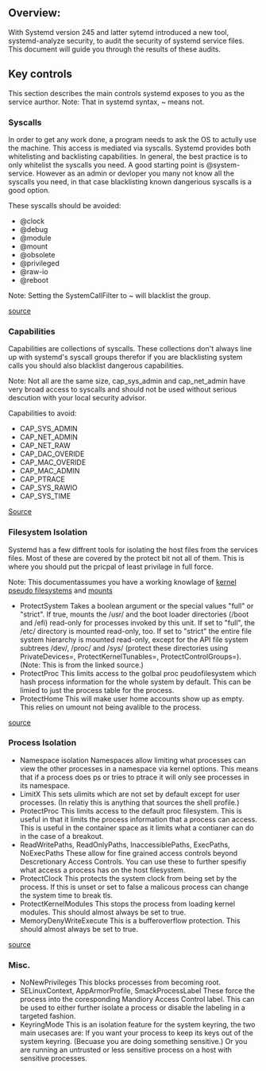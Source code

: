 ## Overview:

With Systemd version 245 and latter sytemd introduced a new tool, systemd-analyze security, to audit the security of systemd service files. 
This document will guide you through the results of these audits.

## Key controls

This section describes the main controls systemd exposes to you as the service aurthor. Note: That in systemd syntax, ~ means not.

### Syscalls

In order to get any work done, a program needs to ask the OS to actully use the machine. This access is mediated via syscalls.
Systemd provides both whitelisting and backlisting capabilities. 
In general, the best practice is to only whitelist the syscalls you need. A good starting point is @system-service.
However as an admin or devloper you many not know all the syscalls you need, in that case blacklisting known dangerious syscalls is a good option.

These syscalls should be avoided: 
- @clock
- @debug
- @module
- @mount
- @obsolete
- @privileged
- @raw-io
- @reboot

Note: Setting the SystemCallFilter to ~<syscall group> will blacklist the group.

[source](https://www.freedesktop.org/software/systemd/man/systemd.exec.html)
  
### Capabilities 

Capabilities are collections of syscalls. 
These collections don't always line up with systemd's syscall groups therefor if you are blacklisting system calls you should also blacklist dangerous capabilities.

Note: Not all are the same size, cap_sys_admin and cap_net_admin have very broad access to syscalls and should not be used without serious descution with your local security advisor.
  
Capabilities to avoid:
- CAP_SYS_ADMIN
- CAP_NET_ADMIN
- CAP_NET_RAW
- CAP_DAC_OVERIDE
- CAP_MAC_OVERIDE
- CAP_MAC_ADMIN
- CAP_PTRACE
- CAP_SYS_RAWIO
- CAP_SYS_TIME
  
[Source](https://man7.org/linux/man-pages/man7/capabilities.7.html)
  
### Filesystem Isolation
Systemd has a few diffrent tools for isolating the host files from the services files. Most of these are covered by the protect<Something> bit not all of them.
This is where you should put the pricpal of least privilage in full force.
  
Note: This documentassumes you have a working knowlage of [kernel pseudo filesystems](https://medium.com/@jain.sm/pseudo-file-systems-in-linux-5bf67eb6e450) and [mounts](https://www.computerhope.com/unix/umount.htm)
  
- ProtectSystem
    Takes a boolean argument or the special values "full" or "strict". If true, mounts the /usr/ and the boot loader directories (/boot and /efi) read-only for processes invoked by this unit. If set to "full", the /etc/ directory is mounted read-only, too. If set to "strict" the entire file system hierarchy is mounted read-only, except for the API file system subtrees /dev/, /proc/ and /sys/ (protect these directories using PrivateDevices=, ProtectKernelTunables=, ProtectControlGroups=). (Note: This is from the linked source.)
- ProtectProc
    This limits access to the golbal proc peudofilesystem which hash process information for the whole system by default. This can be limied to just the process table for the process.
- ProtectHome
    This will make user home accounts show up as empty. This relies on umount not being avalible to the process.

[source](https://www.freedesktop.org/software/systemd/man/systemd.exec.html)
  
### Process Isolation
  
- Namespace isolation
  Namespaces allow limiting what processes can view the other processes in a namespace via kernel options. This means that if a process does ps or tries to ptrace it will only see processes in its namespace.
- LimitX
  This sets ulimits which are not set by default except for user processes. (In relatiy this is anything that sources the shell profile.)
- ProtectProc
  This limits access to the default proc filesystem. This is useful in that it limits the process information that a process can access. This is useful in the container space as it limits what a contianer can do in the case of a breakout.
- ReadWritePaths, ReadOnlyPaths, InaccessiblePaths, ExecPaths, NoExecPaths
  These allow for fine grained access controls beyond Descretionary Access Controls. You can use these to further spesifiy what access a process has on the host filesystem.
- ProtectClock
  This protects the system clock from being set by the process. If this is unset or set to false a malicous process can change the system time to break tls.
- ProtectKernelModules
  This stops the process from loading kernel modules. This should almost always be set to true.
- MemoryDenyWriteExecute
  This is a bufferoverflow protection. This should almost always be set to true.

[source](https://www.freedesktop.org/software/systemd/man/systemd.exec.html)
  
### Misc.

- NoNewPrivileges
  This blocks processes from becoming root.
- SELinuxContext, AppArmorProfile, SmackProcessLabel
  These force the process into the coresponding Mandiory Access Control label. This can be used to either further isolate a process or disable the labeling in a targeted fashion.
- KeyringMode
  This is an isolation feature for the system keyring, the two main usecases are: If you want your process to keep its keys out of the system keyring. (Becuase you are doing something sensitive.) Or you are running an untrusted or less sensitive process on a host with sensitive processes.
  
